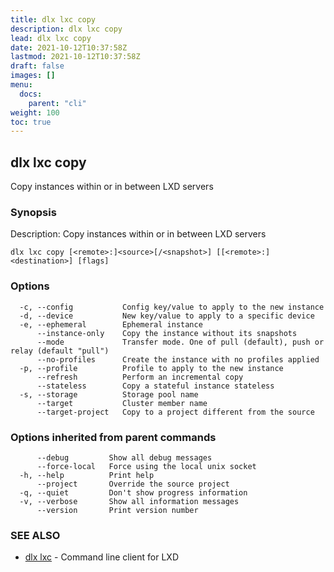 ```yaml
---
title: dlx lxc copy
description: dlx lxc copy
lead: dlx lxc copy
date: 2021-10-12T10:37:58Z
lastmod: 2021-10-12T10:37:58Z
draft: false
images: []
menu:
  docs:
    parent: "cli"
weight: 100
toc: true
---
```

## dlx lxc copy

Copy instances within or in between LXD servers

### Synopsis

Description:
  Copy instances within or in between LXD servers



```
dlx lxc copy [<remote>:]<source>[/<snapshot>] [[<remote>:]<destination>] [flags]
```

### Options

```
  -c, --config           Config key/value to apply to the new instance
  -d, --device           New key/value to apply to a specific device
  -e, --ephemeral        Ephemeral instance
      --instance-only    Copy the instance without its snapshots
      --mode             Transfer mode. One of pull (default), push or relay (default "pull")
      --no-profiles      Create the instance with no profiles applied
  -p, --profile          Profile to apply to the new instance
      --refresh          Perform an incremental copy
      --stateless        Copy a stateful instance stateless
  -s, --storage          Storage pool name
      --target           Cluster member name
      --target-project   Copy to a project different from the source
```

### Options inherited from parent commands

```
      --debug         Show all debug messages
      --force-local   Force using the local unix socket
  -h, --help          Print help
      --project       Override the source project
  -q, --quiet         Don't show progress information
  -v, --verbose       Show all information messages
      --version       Print version number
```

### SEE ALSO

* [dlx lxc](/docs/cmd/dlx_lxc)	 - Command line client for LXD


